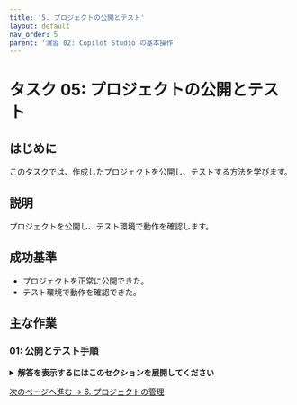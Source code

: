 ```yaml
---
title: '5. プロジェクトの公開とテスト'
layout: default
nav_order: 5
parent: '演習 02: Copilot Studio の基本操作'
---
```


# タスク 05: プロジェクトの公開とテスト

## はじめに

このタスクでは、作成したプロジェクトを公開し、テストする方法を学びます。

## 説明

プロジェクトを公開し、テスト環境で動作を確認します。

## 成功基準

- プロジェクトを正常に公開できた。
- テスト環境で動作を確認できた。

## 主な作業

### 01: 公開とテスト手順

<details markdown="block">
  <summary><strong>解答を表示するにはこのセクションを展開してください</strong></summary>

1. プロジェクトの公開ボタンを押します。
1. テスト環境でプロジェクトの動作を確認します。

</details>

[次のページへ進む → 6. プロジェクトの管理](0206.md)
